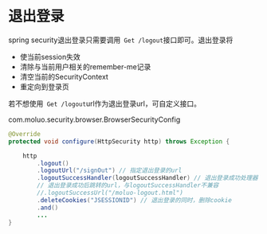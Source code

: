 # 退出登录

spring security退出登录只需要调用` Get /logout`接口即可。退出登录将

- 使当前session失效
- 清除与当前用户相关的remember-me记录
- 清空当前的SecurityContext
- 重定向到登录页



若不想使用` Get /logout`url作为退出登录url，可自定义接口。

com.moluo.security.browser.BrowserSecurityConfig

```java
@Override
protected void configure(HttpSecurity http) throws Exception {

    http
        .logout()
        .logoutUrl("/signOut") // 指定退出登录的url
        .logoutSuccessHandler(logoutSuccessHandler) // 退出登录成功处理器
        // 退出登录成功后跳转的url，与logoutSuccessHandler不兼容
        //.logoutSuccessUrl("/moluo-logout.html")
        .deleteCookies("JSESSIONID") // 退出登录的同时，删除cookie
        .and()
        ...
}
```